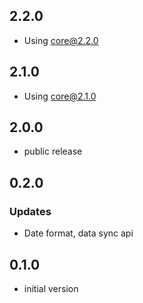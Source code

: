 ## 2.2.0

-   Using core@2.2.0

## 2.1.0

-   Using core@2.1.0

## 2.0.0

-   public release

## 0.2.0

### Updates

-   Date format, data sync api

## 0.1.0

-   initial version
